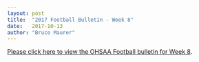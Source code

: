 ```yaml
---
layout: post
title:  "2017 Football Bulletin - Week 8"
date:   2017-10-13
author: "Bruce Maurer"
---
```


[Please click here to view the OHSAA Football bulletin for Week
8](https://storage.googleapis.com/ohsaa-websites/bulletins/2017/2017-bulletin-8.pdf).
